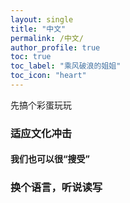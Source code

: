 ```yaml
---
layout: single
title: "中文"
permalink: /中文/
author_profile: true
toc: true
toc_label: "乘风破浪的姐姐"
toc_icon: "heart"
---
```


先搞个彩蛋玩玩

### 适应文化冲击

#### 我们也可以很“搜受”

### 换个语言，听说读写